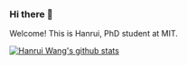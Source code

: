 ### Hi there 👋

Welcome! This is Hanrui, PhD student at MIT.

[![Hanrui Wang's github stats](https://github-readme-stats.vercel.app/api?username=hanrui-wang&count_private=true&hide=stars&theme=solarized-light)](https://github.com/anuraghazra/github-readme-stats)

<!--
**Hanrui-Wang/hanrui-wang** is a ✨ _special_ ✨ repository because its `README.md` (this file) appears on your GitHub profile.

Here are some ideas to get you started:

- 🔭 I’m currently working on ...
- 🌱 I’m currently learning ...
- 👯 I’m looking to collaborate on ...
- 🤔 I’m looking for help with ...
- 💬 Ask me about ...
- 📫 How to reach me: ...
- 😄 Pronouns: ...
- ⚡ Fun fact: ...
-->

